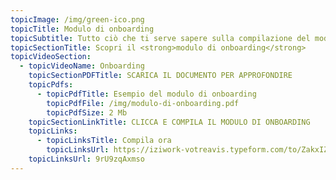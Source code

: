 ```yaml
---
topicImage: /img/green-ico.png
topicTitle: Modulo di onboarding
topicSubtitle: Tutto ciò che ti serve sapere sulla compilazione del modulo di onboarding
topicSectionTitle: Scopri il <strong>modulo di onboarding</strong>
topicVideoSection:
  - topicVideoName: Onboarding
    topicSectionPDFTitle: SCARICA IL DOCUMENTO PER APPROFONDIRE
    topicPdfs:
      - topicPdfTitle: Esempio del modulo di onboarding
        topicPdfFile: /img/modulo-di-onboarding.pdf
        topicPdfSize: 2 Mb
    topicSectionLinkTitle: CLICCA E COMPILA IL MODULO DI ONBOARDING
    topicLinks:
      - topicLinksTitle: Compila ora
        topicLinksUrl: https://iziwork-votreavis.typeform.com/to/ZakxIZX9#email=xxxxx&tel=xxxxx&id=xxxxx&company=xxxxx&shiftid=xxxxx
    topicLinksUrl: 9rU9zqAxmso
---
```

